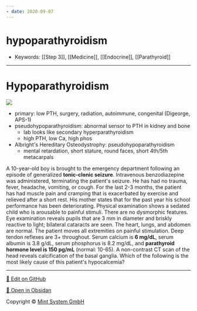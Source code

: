 ```yaml
---
- date: 2020-09-07
---
```


# hypoparathyroidism

- Keywords: [[Step 3]], [[Medicine]], [[Endocrine]], [[Parathyroid]]
---

# Hypoparathyroidism

<!-- hypoparathyroidism types -->

![](https://photos.thisispiggy.com/file/wikiFiles/6McY196.jpg)

- primary: low PTH, surgery, radiation, autoimmune, congenital (Digeorge, APS-1)
- pseudohypoparathyroidism: abnormal sensor to PTH in kidney and bone
	- lab looks like secondary hyperparathyroidism
	- high PTH, low Ca, high phos
- Albright's Hereditary Osteodystrophy: pseudohypoparathyroidism
	- mental retardation, short stature, round faces, short 4th/5th metacarpals

A 10-year-old boy is brought to the emergency department following an episode of generalized **tonic-clonic seizure**.  Intravenous benzodiazepine was administered, terminating the patient's seizure.  He has had no trauma, fever, headache, vomiting, or cough.  For the last 2-3 months, the patient has had muscle pain and cramping that is exacerbated by exercise and relieved after a short rest.  His mother states that for the past year his school performance has been deteriorating.  Physical examination shows a sedated child who is arousable to painful stimuli.  There are no dysmorphic features.  Eye examination reveals pupils that are 3 mm in diameter and briskly reactive to light; bilateral cataracts are seen.  The heart, lungs, and abdomen are normal.  The patient moves all extremities on painful stimulation.  Deep tendon reflexes are 3+ throughout.  Serum calcium is **6 mg/dL**, serum albumin is 3.8 g/dL, serum phosphorus is 8.2 mg/dL, and **parathyroid hormone level is 150 pg/mL** (normal: 10-65).  A non-contrast CT scan of the head reveals calcification of the basal ganglia. Which of the following is the most likely cause of this patient's hypocalcemia?


<hr>

[📝 Edit on GitHub](https://github.com/Mint-System/Knowledge/blob/master/hypoparathyroidism.md)

[📂 Open in Obsidan](obsidian://open?vault=Knowledge%20Mint%20System&file=hypoparathyroidism.md ':target=_self')

<footer>Copyright © <a href="https://www.mint-system.ch/">Mint System GmbH</a></footer>